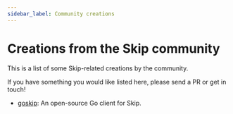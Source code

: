 ```yaml
---
sidebar_label: Community creations
---
```


# Creations from the Skip community

This is a list of some Skip-related creations by the community.

If you have something you would like listed here, please send a PR or get in touch!

- [goskip](https://github.com/ZackarySantana/goskip): An open-source Go client for Skip.
